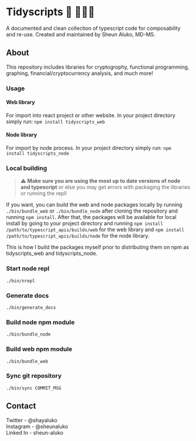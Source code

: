 # Tidyscripts :broom: 🧘🏾‍♂️
A documented and clean collection of typescript code for composability and re-use. Created and maintained by Sheun Aluko, MD-MS. 


## About 
This repository includes libraries for cryptogrophy, functional programming, graphing, financial/cryptocurrency analysis, and much more!

### Usage

#### Web library
For import into react project or other website.
In your project directory simply run: 
`npm install tidyscripts_web`

#### Node library
For import by node process.
In your project directory simply run: 
`npm install tidyscripts_node`


### Local building

> :warning: **Make sure you are using the most up to date versions of node and typescript** or else you may get errors with packaging the libraries or running the repl! 

If you want, you can build the web and node packages locally by running `./bin/bundle_web` or `./bin/bundle_node` after cloning the repository and running `npm install`. After that, the packages will be available for local install by going to your project directory and running `npm install /path/to/typescript_apis/builds/web` for the web library and `npm install /path/to/typescript_apis/builds/node` for the node library.

This is how I build the packages myself prior to distributing them on npm as tidyscripts_web and tidyscripts_node. 

### Start node repl
``` ./bin/nrepl ```

### Generate docs
``` ./bin/generate_docs ```

### Build node npm module 
``` ./bin/bundle_node ```

### Build web npm module
``` ./bin/bundle_web ```

### Sync git repository
``` ./bin/sync COMMIT_MSG ``` 

## Contact
Twitter - @shayaluko\
Instagram - @sheunaluko\
Linked In - sheun-aluko